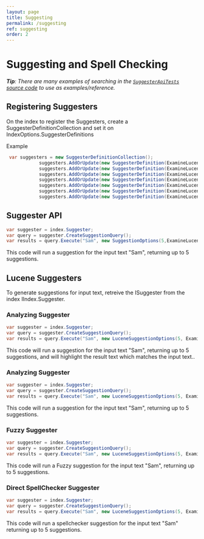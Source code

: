 ```yaml
---
layout: page
title: Suggesting
permalink: /suggesting
ref: suggesting
order: 2
---
```

Suggesting and Spell Checking
===

_**Tip**: There are many examples of searching in the [`SuggesterApiTests` source code](https://github.com/Shazwazza/Examine/blob/master/src/Examine.Test/Lucene/Suggest/SuggesterApiTests.cs) to use as examples/reference._


## Registering Suggesters

On the index to register the Suggesters, create a SuggesterDefinitionCollection and set it on IndexOptions.SuggesterDefinitions

Example

```cs
 var suggesters = new SuggesterDefinitionCollection();
            suggesters.AddOrUpdate(new SuggesterDefinition(ExamineLuceneSuggesterNames.AnalyzingInfixSuggester, ExamineLuceneSuggesterNames.AnalyzingInfixSuggester, new string[] { "nodeName" }));
            suggesters.AddOrUpdate(new SuggesterDefinition(ExamineLuceneSuggesterNames.AnalyzingSuggester, ExamineLuceneSuggesterNames.AnalyzingSuggester, new string[] { "fullName" }));
            suggesters.AddOrUpdate(new SuggesterDefinition(ExamineLuceneSuggesterNames.DirectSpellChecker, ExamineLuceneSuggesterNames.DirectSpellChecker, new string[] { "fullName" }));
            suggesters.AddOrUpdate(new SuggesterDefinition(ExamineLuceneSuggesterNames.DirectSpellChecker_LevensteinDistance, ExamineLuceneSuggesterNames.DirectSpellChecker_LevensteinDistance, new string[] { "fullName" }));
            suggesters.AddOrUpdate(new SuggesterDefinition(ExamineLuceneSuggesterNames.DirectSpellChecker_JaroWinklerDistance, ExamineLuceneSuggesterNames.DirectSpellChecker_JaroWinklerDistance, new string[] { "fullName" }));
            suggesters.AddOrUpdate(new SuggesterDefinition(ExamineLuceneSuggesterNames.DirectSpellChecker_NGramDistance, ExamineLuceneSuggesterNames.DirectSpellChecker_NGramDistance, new string[] { "fullName" }));
            suggesters.AddOrUpdate(new SuggesterDefinition(ExamineLuceneSuggesterNames.FuzzySuggester, ExamineLuceneSuggesterNames.FuzzySuggester, new string[] { "fullName" }));
```

## Suggester API

```cs
var suggester = index.Suggester;
var query = suggester.CreateSuggestionQuery();
var results = query.Execute("Sam", new SuggestionOptions(5,ExamineLuceneSuggesterNames.AnalyzingSuggester));
```

This code will run a suggestion for the input text "Sam", returning up to 5 suggestions.

## Lucene Suggesters

To generate suggestions for input text, retreive the ISuggester from the index IIndex.Suggester.

### Analyzing Suggester

```cs
var suggester = index.Suggester;
var query = suggester.CreateSuggestionQuery();
var results = query.Execute("Sam", new LuceneSuggestionOptions(5, ExamineLuceneSuggesterNames.AnalyzingInfixSuggester));
```

This code will run a suggestion for the input text "Sam", returning up to 5 suggestions, and will highlight the result text which matches the input text..

### Analyzing Suggester

```cs
var suggester = index.Suggester;
var query = suggester.CreateSuggestionQuery();
var results = query.Execute("Sam", new LuceneSuggestionOptions(5, ExamineLuceneSuggesterNames.AnalyzingSuggester));
```

This code will run a suggestion for the input text "Sam", returning up to 5 suggestions.

### Fuzzy Suggester

```cs
var suggester = index.Suggester;
var query = suggester.CreateSuggestionQuery();
var results = query.Execute("Sam", new LuceneSuggestionOptions(5, ExamineLuceneSuggesterNames.FuzzySuggester));
```

This code will run a Fuzzy suggestion for the input text "Sam", returning up to 5 suggestions.

### Direct SpellChecker Suggester

```cs
var suggester = index.Suggester;
var query = suggester.CreateSuggestionQuery();
var results = query.Execute("Sam", new LuceneSuggestionOptions(5, ExamineLuceneSuggesterNames.DirectSpellChecker));
```

This code will run a spellchecker suggestion for the input text "Sam" returning up to 5 suggestions.
